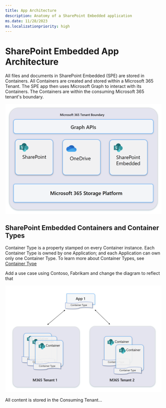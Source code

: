 ```yaml
---
title: App Architecture
description: Anatomy of a SharePoint Embedded application
ms.date: 11/28/2023
ms.localizationpriority: high
---
```


# SharePoint Embedded App Architecture

All files and documents in SharePoint Embedded (SPE) are stored in Containers. All Containers are created and stored within a Microsoft 365 Tenant. The SPE app then uses Microsoft Graph to interact with its Containers. The Containers are within the consuming Microsoft 365 tenant's boundary.

![SharePoint Embedded Capabilities](../../images/apparc-2.png)



## SharePoint Embedded Containers and Container Types

Container Type is a property stamped on every Container instance. Each Container Type is owned by one Application; and each Application can own only one Container Type. To learn more about Container Types, see [Container Type](./containertypes.md)

Add a use case using Contoso, Fabrikam and change the diagram to reflect that

![SharePoint Embedded Flow](../../images/apparc-1.png)

All content is stored in the Consuming Tenant...

